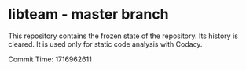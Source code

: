 # libteam - master branch

This repository contains the frozen state of the repository.
Its history is cleared. It is used only for static code
analysis with Codacy.

Commit Time: 1716962611